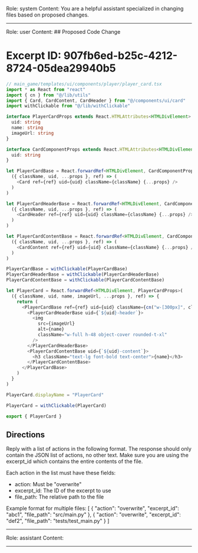 Role: system
Content: You are a helpful assistant specialized in changing files based on proposed changes.
__________________
Role: user
Content: ## Proposed Code Change
# Excerpt ID: 907fb6ed-b25c-4212-8724-05dea29940b5
```typescript
// main_game/templates/ui/components/player/player_card.tsx
import * as React from "react"
import { cn } from "@/lib/utils"
import { Card, CardContent, CardHeader } from "@/components/ui/card"
import withClickable from "@/lib/withClickable"

interface PlayerCardProps extends React.HTMLAttributes<HTMLDivElement> {
  uid: string
  name: string
  imageUrl: string
}

interface CardComponentProps extends React.HTMLAttributes<HTMLDivElement> {
  uid: string
}

let PlayerCardBase = React.forwardRef<HTMLDivElement, CardComponentProps>(
  ({ className, uid, ...props }, ref) => (
    <Card ref={ref} uid={uid} className={className} {...props} />
  )
)

let PlayerCardHeaderBase = React.forwardRef<HTMLDivElement, CardComponentProps>(
  ({ className, uid, ...props }, ref) => (
    <CardHeader ref={ref} uid={uid} className={className} {...props} />
  )
)

let PlayerCardContentBase = React.forwardRef<HTMLDivElement, CardComponentProps>(
  ({ className, uid, ...props }, ref) => (
    <CardContent ref={ref} uid={uid} className={className} {...props} />
  )
)

PlayerCardBase = withClickable(PlayerCardBase)
PlayerCardHeaderBase = withClickable(PlayerCardHeaderBase)
PlayerCardContentBase = withClickable(PlayerCardContentBase)

let PlayerCard = React.forwardRef<HTMLDivElement, PlayerCardProps>(
  ({ className, uid, name, imageUrl, ...props }, ref) => {
    return (
      <PlayerCardBase ref={ref} uid={uid} className={cn("w-[300px]", className)} {...props}>
        <PlayerCardHeaderBase uid={`${uid}-header`}>
          <img 
            src={imageUrl}
            alt={name}
            className="w-full h-48 object-cover rounded-t-xl"
          />
        </PlayerCardHeaderBase>
        <PlayerCardContentBase uid={`${uid}-content`}>
          <h3 className="text-lg font-bold text-center">{name}</h3>
        </PlayerCardContentBase>
      </PlayerCardBase>
    )
  }
)

PlayerCard.displayName = "PlayerCard"

PlayerCard = withClickable(PlayerCard)

export { PlayerCard }
```

## Directions
Reply with a list of actions in the following format. The response should only contain the JSON list of actions, no other text.
Make sure you are using the excerpt_id which contains the entire contents of the file.

Each action in the list must have these fields:
- action: Must be "overwrite"
- excerpt_id: The ID of the excerpt to use
- file_path: The relative path to the file

Example format for multiple files:
[
    {
        "action": "overwrite",
        "excerpt_id": "abc1",
        "file_path": "src/main.py"
    },
    {
        "action": "overwrite",
        "excerpt_id": "def2",
        "file_path": "tests/test_main.py"
    }
]
__________________
Role: assistant
Content: 
__________________
